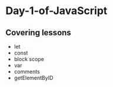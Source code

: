 # Day-1-of-JavaScript
## Covering lessons
- let
- const
- block scope
- var
- comments
- getElementByID

